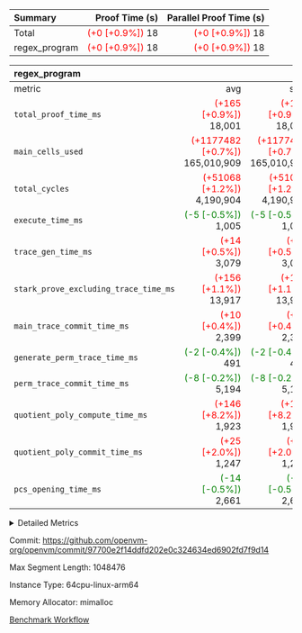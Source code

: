 | Summary | Proof Time (s) | Parallel Proof Time (s) |
|:---|---:|---:|
| Total | <span style='color: red'>(+0 [+0.9%])</span> 18 | <span style='color: red'>(+0 [+0.9%])</span> 18 |
| regex_program | <span style='color: red'>(+0 [+0.9%])</span> 18 | <span style='color: red'>(+0 [+0.9%])</span> 18 |


| regex_program |||||
|:---|---:|---:|---:|---:|
|metric|avg|sum|max|min|
| `total_proof_time_ms ` | <span style='color: red'>(+165 [+0.9%])</span> 18,001 | <span style='color: red'>(+165 [+0.9%])</span> 18,001 | <span style='color: red'>(+165 [+0.9%])</span> 18,001 | <span style='color: red'>(+165 [+0.9%])</span> 18,001 |
| `main_cells_used     ` | <span style='color: red'>(+1177482 [+0.7%])</span> 165,010,909 | <span style='color: red'>(+1177482 [+0.7%])</span> 165,010,909 | <span style='color: red'>(+1177482 [+0.7%])</span> 165,010,909 | <span style='color: red'>(+1177482 [+0.7%])</span> 165,010,909 |
| `total_cycles        ` | <span style='color: red'>(+51068 [+1.2%])</span> 4,190,904 | <span style='color: red'>(+51068 [+1.2%])</span> 4,190,904 | <span style='color: red'>(+51068 [+1.2%])</span> 4,190,904 | <span style='color: red'>(+51068 [+1.2%])</span> 4,190,904 |
| `execute_time_ms     ` | <span style='color: green'>(-5 [-0.5%])</span> 1,005 | <span style='color: green'>(-5 [-0.5%])</span> 1,005 | <span style='color: green'>(-5 [-0.5%])</span> 1,005 | <span style='color: green'>(-5 [-0.5%])</span> 1,005 |
| `trace_gen_time_ms   ` | <span style='color: red'>(+14 [+0.5%])</span> 3,079 | <span style='color: red'>(+14 [+0.5%])</span> 3,079 | <span style='color: red'>(+14 [+0.5%])</span> 3,079 | <span style='color: red'>(+14 [+0.5%])</span> 3,079 |
| `stark_prove_excluding_trace_time_ms` | <span style='color: red'>(+156 [+1.1%])</span> 13,917 | <span style='color: red'>(+156 [+1.1%])</span> 13,917 | <span style='color: red'>(+156 [+1.1%])</span> 13,917 | <span style='color: red'>(+156 [+1.1%])</span> 13,917 |
| `main_trace_commit_time_ms` | <span style='color: red'>(+10 [+0.4%])</span> 2,399 | <span style='color: red'>(+10 [+0.4%])</span> 2,399 | <span style='color: red'>(+10 [+0.4%])</span> 2,399 | <span style='color: red'>(+10 [+0.4%])</span> 2,399 |
| `generate_perm_trace_time_ms` | <span style='color: green'>(-2 [-0.4%])</span> 491 | <span style='color: green'>(-2 [-0.4%])</span> 491 | <span style='color: green'>(-2 [-0.4%])</span> 491 | <span style='color: green'>(-2 [-0.4%])</span> 491 |
| `perm_trace_commit_time_ms` | <span style='color: green'>(-8 [-0.2%])</span> 5,194 | <span style='color: green'>(-8 [-0.2%])</span> 5,194 | <span style='color: green'>(-8 [-0.2%])</span> 5,194 | <span style='color: green'>(-8 [-0.2%])</span> 5,194 |
| `quotient_poly_compute_time_ms` | <span style='color: red'>(+146 [+8.2%])</span> 1,923 | <span style='color: red'>(+146 [+8.2%])</span> 1,923 | <span style='color: red'>(+146 [+8.2%])</span> 1,923 | <span style='color: red'>(+146 [+8.2%])</span> 1,923 |
| `quotient_poly_commit_time_ms` | <span style='color: red'>(+25 [+2.0%])</span> 1,247 | <span style='color: red'>(+25 [+2.0%])</span> 1,247 | <span style='color: red'>(+25 [+2.0%])</span> 1,247 | <span style='color: red'>(+25 [+2.0%])</span> 1,247 |
| `pcs_opening_time_ms ` | <span style='color: green'>(-14 [-0.5%])</span> 2,661 | <span style='color: green'>(-14 [-0.5%])</span> 2,661 | <span style='color: green'>(-14 [-0.5%])</span> 2,661 | <span style='color: green'>(-14 [-0.5%])</span> 2,661 |



<details>
<summary>Detailed Metrics</summary>

| group | num_segments | keygen_time_ms | commit_exe_time_ms |
| --- | --- | --- | --- |
| regex_program | 1 | 642 | 42 | 

| group | air_name | quotient_deg | interactions | constraints |
| --- | --- | --- | --- | --- |
| regex_program | AccessAdapterAir<16> | 2 | 5 | 14 | 
| regex_program | AccessAdapterAir<2> | 2 | 5 | 14 | 
| regex_program | AccessAdapterAir<32> | 2 | 5 | 14 | 
| regex_program | AccessAdapterAir<4> | 2 | 5 | 14 | 
| regex_program | AccessAdapterAir<64> | 2 | 5 | 14 | 
| regex_program | AccessAdapterAir<8> | 2 | 5 | 14 | 
| regex_program | BitwiseOperationLookupAir<8> | 2 | 2 | 4 | 
| regex_program | KeccakVmAir | 2 | 321 | 4,571 | 
| regex_program | MemoryMerkleAir<8> | 2 | 4 | 40 | 
| regex_program | PersistentBoundaryAir<8> | 2 | 3 | 6 | 
| regex_program | PhantomAir | 2 | 3 | 5 | 
| regex_program | Poseidon2PeripheryAir<BabyBearParameters>, 1> | 2 | 1 | 286 | 
| regex_program | ProgramAir | 1 | 1 | 4 | 
| regex_program | RangeTupleCheckerAir<2> | 1 | 1 | 4 | 
| regex_program | VariableRangeCheckerAir | 1 | 1 | 4 | 
| regex_program | VmAirWrapper<Rv32BaseAluAdapterAir, BaseAluCoreAir<4, 8> | 2 | 19 | 43 | 
| regex_program | VmAirWrapper<Rv32BaseAluAdapterAir, LessThanCoreAir<4, 8> | 2 | 17 | 39 | 
| regex_program | VmAirWrapper<Rv32BaseAluAdapterAir, ShiftCoreAir<4, 8> | 2 | 23 | 90 | 
| regex_program | VmAirWrapper<Rv32BranchAdapterAir, BranchEqualCoreAir<4> | 2 | 11 | 25 | 
| regex_program | VmAirWrapper<Rv32BranchAdapterAir, BranchLessThanCoreAir<4, 8> | 2 | 13 | 41 | 
| regex_program | VmAirWrapper<Rv32CondRdWriteAdapterAir, Rv32JalLuiCoreAir> | 2 | 10 | 22 | 
| regex_program | VmAirWrapper<Rv32HintStoreAdapterAir, Rv32HintStoreCoreAir> | 2 | 15 | 17 | 
| regex_program | VmAirWrapper<Rv32JalrAdapterAir, Rv32JalrCoreAir> | 2 | 16 | 20 | 
| regex_program | VmAirWrapper<Rv32LoadStoreAdapterAir, LoadSignExtendCoreAir<4, 8> | 2 | 18 | 33 | 
| regex_program | VmAirWrapper<Rv32LoadStoreAdapterAir, LoadStoreCoreAir<4> | 2 | 17 | 38 | 
| regex_program | VmAirWrapper<Rv32MultAdapterAir, DivRemCoreAir<4, 8> | 2 | 25 | 88 | 
| regex_program | VmAirWrapper<Rv32MultAdapterAir, MulHCoreAir<4, 8> | 2 | 24 | 38 | 
| regex_program | VmAirWrapper<Rv32MultAdapterAir, MultiplicationCoreAir<4, 8> | 2 | 19 | 26 | 
| regex_program | VmAirWrapper<Rv32RdWriteAdapterAir, Rv32AuipcCoreAir> | 2 | 11 | 15 | 
| regex_program | VmConnectorAir | 2 | 3 | 9 | 

| group | air_name | segment | rows | prep_cols | perm_cols | main_cols | cells |
| --- | --- | --- | --- | --- | --- | --- | --- |
| regex_program | AccessAdapterAir<2> | 0 | 64 |  | 24 | 11 | 2,240 | 
| regex_program | AccessAdapterAir<4> | 0 | 32 |  | 24 | 13 | 1,184 | 
| regex_program | AccessAdapterAir<8> | 0 | 131,072 |  | 24 | 17 | 5,373,952 | 
| regex_program | BitwiseOperationLookupAir<8> | 0 | 65,536 | 3 | 8 | 2 | 655,360 | 
| regex_program | KeccakVmAir | 0 | 32 |  | 1,288 | 3,164 | 142,464 | 
| regex_program | MemoryMerkleAir<8> | 0 | 131,072 |  | 20 | 32 | 6,815,744 | 
| regex_program | PersistentBoundaryAir<8> | 0 | 131,072 |  | 12 | 20 | 4,194,304 | 
| regex_program | PhantomAir | 0 | 512 |  | 12 | 6 | 9,216 | 
| regex_program | Poseidon2PeripheryAir<BabyBearParameters>, 1> | 0 | 16,384 |  | 8 | 300 | 5,046,272 | 
| regex_program | ProgramAir | 0 | 131,072 |  | 8 | 10 | 2,359,296 | 
| regex_program | RangeTupleCheckerAir<2> | 0 | 524,288 | 2 | 8 | 1 | 4,718,592 | 
| regex_program | VariableRangeCheckerAir | 0 | 262,144 | 2 | 8 | 1 | 2,359,296 | 
| regex_program | VmAirWrapper<Rv32BaseAluAdapterAir, BaseAluCoreAir<4, 8> | 0 | 2,097,152 |  | 80 | 36 | 243,269,632 | 
| regex_program | VmAirWrapper<Rv32BaseAluAdapterAir, LessThanCoreAir<4, 8> | 0 | 65,536 |  | 40 | 37 | 5,046,272 | 
| regex_program | VmAirWrapper<Rv32BaseAluAdapterAir, ShiftCoreAir<4, 8> | 0 | 262,144 |  | 52 | 53 | 27,525,120 | 
| regex_program | VmAirWrapper<Rv32BranchAdapterAir, BranchEqualCoreAir<4> | 0 | 524,288 |  | 48 | 26 | 38,797,312 | 
| regex_program | VmAirWrapper<Rv32BranchAdapterAir, BranchLessThanCoreAir<4, 8> | 0 | 262,144 |  | 56 | 32 | 23,068,672 | 
| regex_program | VmAirWrapper<Rv32CondRdWriteAdapterAir, Rv32JalLuiCoreAir> | 0 | 131,072 |  | 44 | 18 | 8,126,464 | 
| regex_program | VmAirWrapper<Rv32HintStoreAdapterAir, Rv32HintStoreCoreAir> | 0 | 16,384 |  | 36 | 26 | 1,015,808 | 
| regex_program | VmAirWrapper<Rv32JalrAdapterAir, Rv32JalrCoreAir> | 0 | 131,072 |  | 36 | 28 | 8,388,608 | 
| regex_program | VmAirWrapper<Rv32LoadStoreAdapterAir, LoadSignExtendCoreAir<4, 8> | 0 | 1,024 |  | 76 | 35 | 113,664 | 
| regex_program | VmAirWrapper<Rv32LoadStoreAdapterAir, LoadStoreCoreAir<4> | 0 | 2,097,152 |  | 72 | 40 | 234,881,024 | 
| regex_program | VmAirWrapper<Rv32MultAdapterAir, DivRemCoreAir<4, 8> | 0 | 128 |  | 104 | 57 | 20,608 | 
| regex_program | VmAirWrapper<Rv32MultAdapterAir, MulHCoreAir<4, 8> | 0 | 256 |  | 100 | 39 | 35,584 | 
| regex_program | VmAirWrapper<Rv32MultAdapterAir, MultiplicationCoreAir<4, 8> | 0 | 65,536 |  | 80 | 31 | 7,274,496 | 
| regex_program | VmAirWrapper<Rv32RdWriteAdapterAir, Rv32AuipcCoreAir> | 0 | 65,536 |  | 28 | 21 | 3,211,264 | 
| regex_program | VmConnectorAir | 0 | 2 | 1 | 12 | 4 | 32 | 

| group | segment | trace_gen_time_ms | total_proof_time_ms | total_cycles | total_cells | stark_prove_excluding_trace_time_ms | quotient_poly_compute_time_ms | quotient_poly_commit_time_ms | perm_trace_commit_time_ms | pcs_opening_time_ms | main_trace_commit_time_ms | main_cells_used | generate_perm_trace_time_ms | execute_time_ms |
| --- | --- | --- | --- | --- | --- | --- | --- | --- | --- | --- | --- | --- | --- | --- |
| regex_program | 0 | 3,079 | 18,001 | 4,190,904 | 632,452,480 | 13,917 | 1,923 | 1,247 | 5,194 | 2,661 | 2,399 | 165,010,909 | 491 | 1,005 | 

</details>


Commit: https://github.com/openvm-org/openvm/commit/97700e2f14ddfd202e0c324634ed6902fd7f9d14

Max Segment Length: 1048476

Instance Type: 64cpu-linux-arm64

Memory Allocator: mimalloc

[Benchmark Workflow](https://github.com/openvm-org/openvm/actions/runs/12945617750)
